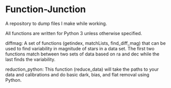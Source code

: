 # Function-Junction
A repository to dump files I make while working.

All functions are written for Python 3 unless otherwise specified.

diffmag: A set of functions (getindex, matchLists, find_diff_mag) that can be used to find variability in magnitude of stars in a data set. The first two functions match between two sets of data based on ra and dec while the last finds the variability.

reduction_python: This function (reduce_data) will take the paths to your data and calibrations and do basic dark, bias, and flat removal using Python.
